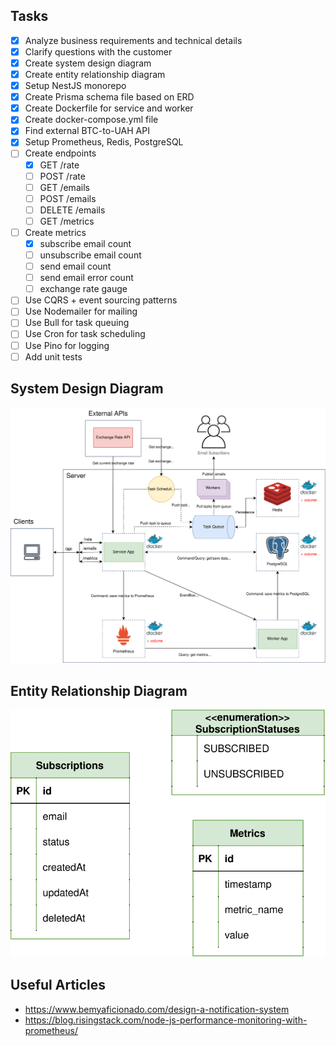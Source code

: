 ## Tasks

- [x] Analyze business requirements and technical details
- [x] Clarify questions with the customer
- [x] Create system design diagram
- [x] Create entity relationship diagram
- [x] Setup NestJS monorepo
- [x] Create Prisma schema file based on ERD
- [x] Create Dockerfile for service and worker
- [x] Create docker-compose.yml file
- [x] Find external BTC-to-UAH API
- [x] Setup Prometheus, Redis, PostgreSQL
- [ ] Create endpoints
  - [x] GET /rate
  - [ ] POST /rate
  - [ ] GET /emails
  - [ ] POST /emails
  - [ ] DELETE /emails
  - [ ] GET /metrics
- [ ] Create metrics
  - [x] subscribe email count
  - [ ] unsubscribe email count
  - [ ] send email count
  - [ ] send email error count
  - [ ] exchange rate gauge
- [ ] Use CQRS + event sourcing patterns
- [ ] Use Nodemailer for mailing
- [ ] Use Bull for task queuing
- [ ] Use Cron for task scheduling
- [ ] Use Pino for logging
- [ ] Add unit tests

## System Design Diagram

<p align="center">
  <picture>
    <source media="(prefers-color-scheme: light)">
    <img src="./images/system_design.svg">
  </picture>
</p>

## Entity Relationship Diagram

<p align="center">
  <picture>
    <source media="(prefers-color-scheme: light)">
    <img src="./images/erd.svg">
  </picture>
</p>

## Useful Articles

- https://www.bemyaficionado.com/design-a-notification-system
- https://blog.risingstack.com/node-js-performance-monitoring-with-prometheus/
